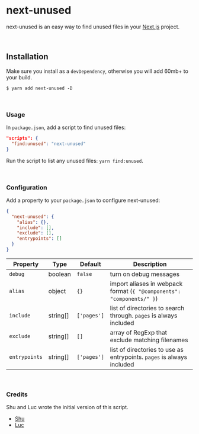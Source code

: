 # next-unused

next-unused is an easy way to find unused files in your [Next.js](https://github.com/zeit/next.js) project.

<br />

## Installation

Make sure you install as a `devDependency`, otherwise you will add 60mb+ to your build.

```
$ yarn add next-unused -D
```

<br />

### Usage

In `package.json`, add a script to find unused files:

```json
"scripts": {
  "find:unused": "next-unused"
}
```

Run the script to list any unused files: `yarn find:unused`.

<br />

### Configuration

Add a property to your `package.json` to configure next-unused:

```json
{
  "next-unused": {
    "alias": {},
    "include": [],
    "exclude": [],
    "entrypoints": []
  }
}
```

| Property      | Type     | Default   | Description                                                            |
| ------------- | -------- | --------- | ---------------------------------------------------------------------- |
| `debug`       | boolean  | `false`    | turn on debug messages                                                 |
| `alias`       | object   | `{}`        | import aliases in webpack format (`{ "@components": "components/" }`) |
| `include`     | string[] | `['pages']` | list of directories to search through. `pages` is always included      |
| `exclude`     | string[] | `[]`        | array of RegExp that exclude matching filenames                        |
| `entrypoints` | string[] | `['pages']` | list of directories to use as entrypoints. `pages` is always included  |

<br />

### Credits

Shu and Luc wrote the initial version of this script.

- [Shu](https://twitter.com/shuding_)
- [Luc](https://twitter.com/lucleray)
